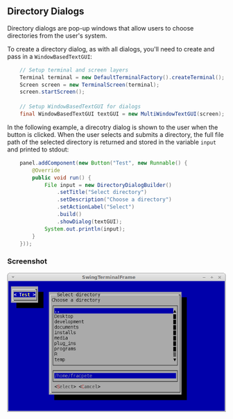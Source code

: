 Directory Dialogs
---

Directory dialogs are pop-up windows that allow users to choose directories from the user's system.

To create a directory dialog, as with all dialogs, you'll need to create and pass in a `WindowBasedTextGUI`:

```java
	// Setup terminal and screen layers
	Terminal terminal = new DefaultTerminalFactory().createTerminal();
	Screen screen = new TerminalScreen(terminal);
	screen.startScreen();

	// Setup WindowBasedTextGUI for dialogs
	final WindowBasedTextGUI textGUI = new MultiWindowTextGUI(screen);
```

In the following example, a direcotry dialog is shown to the user when the button is clicked. 
When the user selects and submits a directory, the full file path of the selected directory 
is returned and stored in the variable `input` and printed to stdout:

```java
	panel.addComponent(new Button("Test", new Runnable() {
		@Override
		public void run() {
			File input = new DirectoryDialogBuilder()
				.setTitle("Select directory")
				.setDescription("Choose a directory")
				.setActionLabel("Select")
				.build()
				.showDialog(textGUI);
			System.out.println(input);
		}
	}));
```

### Screenshot

![](screenshots/dir_dialogs.png)